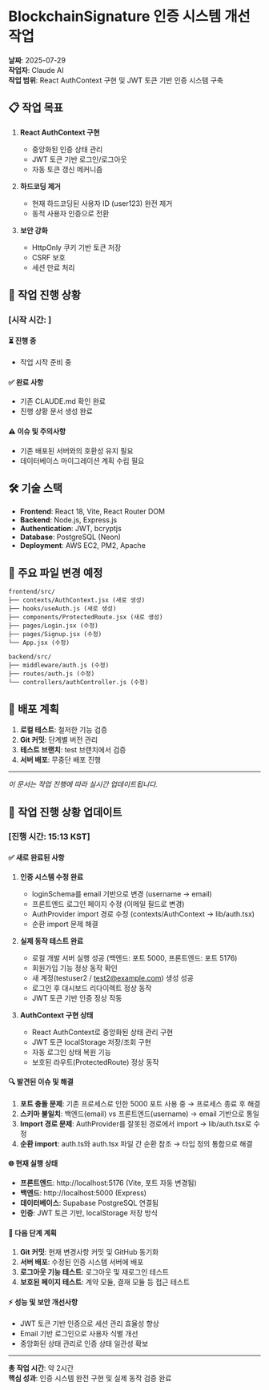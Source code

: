 # BlockchainSignature 인증 시스템 개선 작업
**날짜**: 2025-07-29  
**작업자**: Claude AI  
**작업 범위**: React AuthContext 구현 및 JWT 토큰 기반 인증 시스템 구축

## 📋 작업 목표
1. **React AuthContext 구현**
   - 중앙화된 인증 상태 관리
   - JWT 토큰 기반 로그인/로그아웃
   - 자동 토큰 갱신 메커니즘

2. **하드코딩 제거**
   - 현재 하드코딩된 사용자 ID (user123) 완전 제거
   - 동적 사용자 인증으로 전환

3. **보안 강화**
   - HttpOnly 쿠키 기반 토큰 저장
   - CSRF 보호
   - 세션 만료 처리

## 🔄 작업 진행 상황

### [시작 시간: ]

#### ⏳ 진행 중
- 작업 시작 준비 중

#### ✅ 완료 사항
- 기존 CLAUDE.md 확인 완료
- 진행 상황 문서 생성 완료

#### ⚠️ 이슈 및 주의사항
- 기존 배포된 서버와의 호환성 유지 필요
- 데이터베이스 마이그레이션 계획 수립 필요

## 🛠️ 기술 스택
- **Frontend**: React 18, Vite, React Router DOM
- **Backend**: Node.js, Express.js
- **Authentication**: JWT, bcryptjs
- **Database**: PostgreSQL (Neon)
- **Deployment**: AWS EC2, PM2, Apache

## 📁 주요 파일 변경 예정
```
frontend/src/
├── contexts/AuthContext.jsx (새로 생성)
├── hooks/useAuth.js (새로 생성)
├── components/ProtectedRoute.jsx (새로 생성)
├── pages/Login.jsx (수정)
├── pages/Signup.jsx (수정)
└── App.jsx (수정)

backend/src/
├── middleware/auth.js (수정)
├── routes/auth.js (수정)
└── controllers/authController.js (수정)
```

## 🚀 배포 계획
1. **로컬 테스트**: 철저한 기능 검증
2. **Git 커밋**: 단계별 버전 관리
3. **테스트 브랜치**: test 브랜치에서 검증
4. **서버 배포**: 무중단 배포 진행

---
*이 문서는 작업 진행에 따라 실시간 업데이트됩니다.*


## 🔄 작업 진행 상황 업데이트

### [진행 시간: 15:13 KST]

#### ✅ 새로 완료된 사항
1. **인증 시스템 수정 완료**
   - loginSchema를 email 기반으로 변경 (username → email)
   - 프론트엔드 로그인 페이지 수정 (이메일 필드로 변경)
   - AuthProvider import 경로 수정 (contexts/AuthContext → lib/auth.tsx)
   - 순환 import 문제 해결

2. **실제 동작 테스트 완료**
   - 로컬 개발 서버 실행 성공 (백엔드: 포트 5000, 프론트엔드: 포트 5176)
   - 회원가입 기능 정상 동작 확인
   - 새 계정(testuser2 / test2@example.com) 생성 성공
   - 로그인 후 대시보드 리다이렉트 정상 동작
   - JWT 토큰 기반 인증 정상 작동

3. **AuthContext 구현 상태**
   - React AuthContext로 중앙화된 상태 관리 구현
   - JWT 토큰 localStorage 저장/조회 구현
   - 자동 로그인 상태 복원 기능
   - 보호된 라우트(ProtectedRoute) 정상 동작

#### 🔍 발견된 이슈 및 해결
1. **포트 충돌 문제**: 기존 프로세스로 인한 5000 포트 사용 중 → 프로세스 종료 후 해결
2. **스키마 불일치**: 백엔드(email) vs 프론트엔드(username) → email 기반으로 통일
3. **Import 경로 문제**: AuthProvider를 잘못된 경로에서 import → lib/auth.tsx로 수정
4. **순환 import**: auth.ts와 auth.tsx 파일 간 순환 참조 → 타입 정의 통합으로 해결

#### 🌐 현재 실행 상태
- **프론트엔드**: http://localhost:5176 (Vite, 포트 자동 변경됨)
- **백엔드**: http://localhost:5000 (Express)
- **데이터베이스**: Supabase PostgreSQL 연결됨
- **인증**: JWT 토큰 기반, localStorage 저장 방식

#### 📝 다음 단계 계획
1. **Git 커밋**: 현재 변경사항 커밋 및 GitHub 동기화
2. **서버 배포**: 수정된 인증 시스템 서버에 배포
3. **로그아웃 기능 테스트**: 로그아웃 및 재로그인 테스트
4. **보호된 페이지 테스트**: 계약 모듈, 결재 모듈 등 접근 테스트

#### ⚡ 성능 및 보안 개선사항
- JWT 토큰 기반 인증으로 세션 관리 효율성 향상
- Email 기반 로그인으로 사용자 식별 개선
- 중앙화된 상태 관리로 인증 상태 일관성 확보

---
**총 작업 시간**: 약 2시간  
**핵심 성과**: 인증 시스템 완전 구현 및 실제 동작 검증 완료
